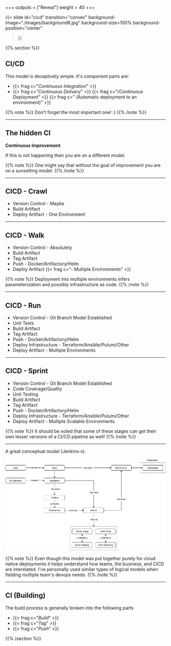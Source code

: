 +++
outputs = ["Reveal"]
weight = 40
+++

{{< slide 
    id="cicd" 
    transition="convex" 
    background-image="./images/background6.jpg" 
    background-size=100%
    background-position="center"
>}}

{{% section %}}

## CI/CD

This model is deceptively simple. It's component parts are:

- {{< frag c="*Continuous Integration*" >}}
- {{< frag c="*Continuous Delivery*" >}}
{{< frag c="/*Continuous Deployment*" >}}
{{< frag c=" (Automatic deployment to an environment)" >}}

{{% note %}}
Don't forget the most important one! :)
{{% /note %}}

---

## The hidden **CI**

**Continuous Improvement**

If this is not happening then you are on a different model.

{{% note %}}
One might say that without the goal of improvement you are on a sunsetting model.
{{% /note %}}

---

## CICD - Crawl

- Version Control - Maybe
- Build Artifact 
- Deploy Artifact - One Environment

---

## CICD - Walk

- Version Control - Absolutely
- Build Artifact
- Tag Artifact
- Push - Docker/Artifactory/Helm
- Deploy Artifact {{< frag c="- Multiple Environments" >}}

{{% note %}}
Deployment into multiple environments infers parameterization and possibly infrastructure as code.
{{% /note %}}

---

## CICD - Run
- Version Control - Git Branch Model Established
- Unit Tests
- Build Artifact
- Tag Artifact
- Push - Docker/Artifactory/Helm
- Deploy Infrastructure - Terraform/Ansible/Pulumi/Other
- Deploy Artifact - Multiple Environments

---

## CICD - Sprint
- Version Control - Git Branch Model Established
- Code Coverage/Quality
- Unit Testing
- Build Artifact
- Tag Artifact
- Push - Docker/Artifactory/Helm
- Deploy Infrastructure - Terraform/Ansible/Pulumi/Other
- Deploy Artifact - Multiple Scalable Environments

{{% note %}}
It should be noted that some of these stages can get their own lesser versions of a CI/CD pipeline as well!
{{% /note %}}

---
A great conceptual model (Jenkins-x).

![A Good Diagram](./images/jxconceptualmodel.png "JX Conceptual Model")

{{% note %}}
Even though this model was put together purely for cloud native deployments it helps understand how teams, the business, and CICD are interelated. I've personally used similar types of logical models when fielding multiple team's devops needs.
{{% /note %}}

---

## CI (Building)

The build process is generally broken into the following parts

- {{< frag c="*Build*" >}}
- {{< frag c="*Tag*" >}}
- {{< frag c="*Push*" >}}

{{% /section %}}
